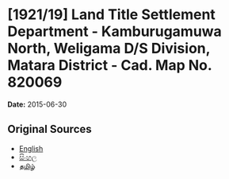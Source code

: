 # [1921/19] Land Title Settlement Department - Kamburugamuwa North, Weligama D/S Division, Matara District - Cad. Map No. 820069

**Date:** 2015-06-30

## Original Sources

- [English](https://documents.gov.lk/view/extra-gazettes/2015/6/1921-19_E.pdf)
- [සිංහල](https://documents.gov.lk/view/extra-gazettes/2015/6/1921-19_S.pdf)
- [தமிழ்](https://documents.gov.lk/view/extra-gazettes/2015/6/1921-19_T.pdf)
